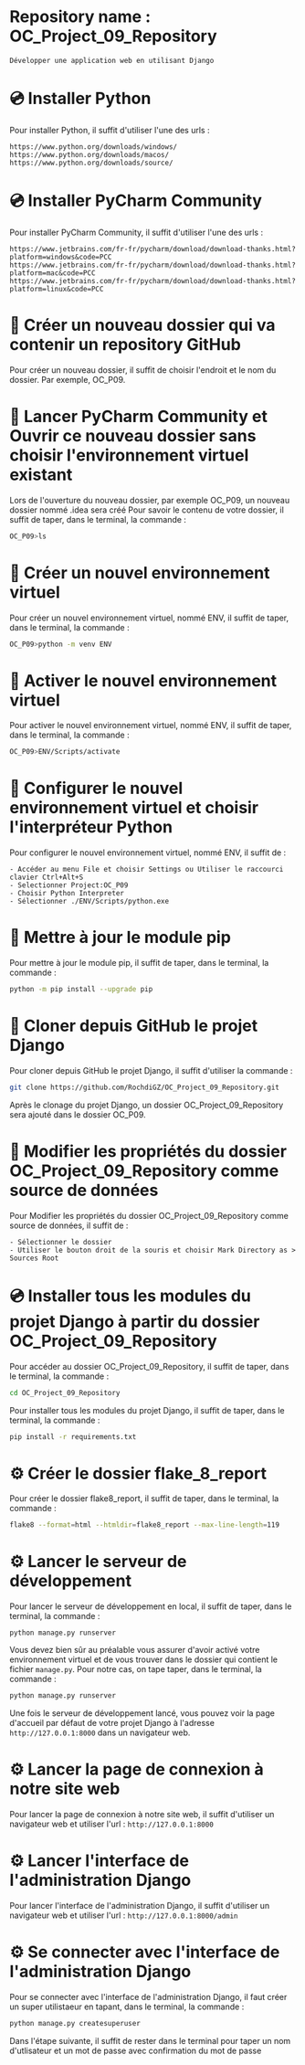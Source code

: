 # Repository name : OC_Project_09_Repository
```
Développer une application web en utilisant Django
```
# 💿 Installer Python
Pour installer Python, il suffit d'utiliser l'une des urls :
```
https://www.python.org/downloads/windows/
https://www.python.org/downloads/macos/
https://www.python.org/downloads/source/
```
# 💿 Installer PyCharm Community
Pour installer PyCharm Community, il suffit d'utiliser l'une des urls :
```
https://www.jetbrains.com/fr-fr/pycharm/download/download-thanks.html?platform=windows&code=PCC
https://www.jetbrains.com/fr-fr/pycharm/download/download-thanks.html?platform=mac&code=PCC
https://www.jetbrains.com/fr-fr/pycharm/download/download-thanks.html?platform=linux&code=PCC
```
# 📖 Créer un nouveau dossier qui va contenir un repository GitHub
Pour créer un nouveau dossier, il suffit de choisir l'endroit et le nom du dossier. Par exemple, OC_P09.
# 📖 Lancer PyCharm Community et Ouvrir ce nouveau dossier sans choisir l'environnement virtuel existant
Lors de l'ouverture du nouveau dossier, par exemple OC_P09, un nouveau dossier nommé .idea sera créé
Pour savoir le contenu de votre dossier, il suffit de taper, dans le terminal, la commande :
```bash
OC_P09>ls
```
# 📖 Créer un nouvel environnement virtuel
Pour créer un nouvel environnement virtuel, nommé ENV, il suffit de taper, dans le terminal, la commande :
```bash
OC_P09>python -m venv ENV
``` 
# 📖 Activer le nouvel environnement virtuel
Pour activer le nouvel environnement virtuel, nommé ENV, il suffit de taper, dans le terminal, la commande :
```bash
OC_P09>ENV/Scripts/activate
``` 
# 📖 Configurer le nouvel environnement virtuel et choisir l'interpréteur Python
Pour configurer le nouvel environnement virtuel, nommé ENV, il suffit de :
```
- Accéder au menu File et choisir Settings ou Utiliser le raccourci clavier Ctrl+Alt+S
- Selectionner Project:OC_P09
- Choisir Python Interpreter
- Sélectionner ./ENV/Scripts/python.exe
``` 
# 📖 Mettre à jour le module pip
Pour mettre à jour le module pip, il suffit de taper, dans le terminal, la commande :
```bash
python -m pip install --upgrade pip
``` 
# 📖 Cloner depuis GitHub le projet Django
Pour cloner depuis GitHub le projet Django, il suffit d'utiliser la commande :
```bash
git clone https://github.com/RochdiGZ/OC_Project_09_Repository.git
```
Après le clonage du projet Django, un dossier OC_Project_09_Repository sera ajouté dans le dossier OC_P09.
# 📖 Modifier les propriétés du dossier OC_Project_09_Repository comme source de données
Pour Modifier les propriétés du dossier OC_Project_09_Repository comme source de données, il suffit de :
```
- Sélectionner le dossier
- Utiliser le bouton droit de la souris et choisir Mark Directory as > Sources Root
```
# 💿 Installer tous les modules du projet Django à partir du dossier OC_Project_09_Repository
Pour accéder au dossier OC_Project_09_Repository, il suffit de taper, dans le terminal, la commande :
```bash
cd OC_Project_09_Repository
```
Pour installer tous les modules du projet Django, il suffit de taper, dans le terminal, la commande :
```bash
pip install -r requirements.txt
```
# ⚙️ Créer le dossier flake_8_report
Pour créer le dossier flake8_report, il suffit de taper, dans le terminal, la commande :
```bash
flake8 --format=html --htmldir=flake8_report --max-line-length=119
```
# ⚙️ Lancer le serveur de développement
Pour lancer le serveur de développement en local, il suffit de taper, dans le terminal, la commande :
```
python manage.py runserver
``` 
Vous devez bien sûr au préalable vous assurer d'avoir activé votre environnement virtuel et de vous trouver
dans le dossier qui contient le fichier `manage.py`.
Pour notre cas, on tape taper, dans le terminal, la commande :
```bash
python manage.py runserver
``` 
Une fois le serveur de développement lancé, vous pouvez voir la page d'accueil par défaut de votre projet Django
à l'adresse `http://127.0.0.1:8000` dans un navigateur web.

# ⚙️ Lancer la page de connexion à notre site web
Pour lancer la page de connexion à notre site web, il suffit d'utiliser un navigateur web et utiliser l'url :
`http://127.0.0.1:8000`

# ⚙️ Lancer l'interface de l'administration Django
Pour lancer l'interface de l'administration Django, il suffit d'utiliser un navigateur web et utiliser l'url :
`http://127.0.0.1:8000/admin`

# ⚙️ Se connecter avec l'interface de l'administration Django
Pour se connecter avec l'interface de l'administration Django,
il faut créer un super utilistaeur en tapant, dans le terminal, la commande :
```bash
python manage.py createsuperuser
``` 
Dans l'étape suivante, il suffit de rester dans le terminal pour 
taper un nom d'utlisateur et un mot de passe avec confirmation du mot de passe